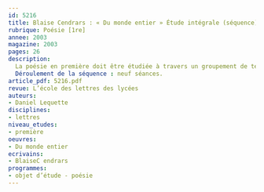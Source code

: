 ```yaml
---
id: 5216
title: Blaise Cendrars : « Du monde entier » Étude intégrale (séquence)
rubrique: Poésie [1re]
annee: 2003
magazine: 2003
pages: 26
description: 
  La poésie en première doit être étudiée à travers un groupement de textes et / ou une œuvre intégrale. Mais comment concevoir un parcours qui initie les élèves à la lecture analytique et à l’interprétation d’un texte dans sa globalité sans multiplier des regards complémentaires mais fragmentés qui risquent de réduire l’œuvre à une addition de passages et de points de vue thématiques ou formels ? Dans le cas de la poésie, cette question est encore plus aiguë, car la plupart des lecteurs ne la connaissent qu’à travers le filtre des anthologies. Le « recueil » de poèmes a le mérite d’être fractionnable, donc adaptable à l’appétit de chacun, et en même temps de receler dans ses éléments un condensé de toutes les qualités réunies dans l’ensemble. À une extraordinaire diversité thématique et formelle, le recueil de Cendrars « Du monde entier » ajoute le mérite de se situer dans un domaine de lisibilité à mi-chemin de l’évidence et de l’obscurité qui autorise une lecture immédiate, mais aussi un besoin de comprendre que le professeur pourra aider à transformer en un « désir d’interpréter ». Il présente aussi un rythme, une dramatisation, un contenu narratif, qui incitent à une lecture linéaire tout en multipliant les indices de régularité et de surprise.
  Déroulement de la séquence : neuf séances.
article_pdf: 5216.pdf
revue: L’école des lettres des lycées
auteurs:
- Daniel Lequette
disciplines:
- lettres
niveau_etudes:
- première
oeuvres:
- Du monde entier
ecrivains:
- BlaiseC endrars
programmes:
- objet d’étude - poésie
---
```

